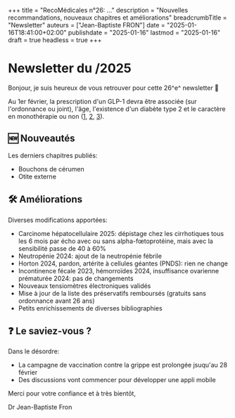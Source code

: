 +++
title = "RecoMédicales n°26:  ..."
description = "Nouvelles recommandations, nouveaux chapitres et améliorations"
breadcrumbTitle = "Newsletter"
auteurs = ["Jean-Baptiste FRON"]
date = "2025-01-16T18:41:00+02:00"
publishdate = "2025-01-16"
lastmod = "2025-01-16"
draft = true
headless = true
+++

# Newsletter du /2025

Bonjour, je suis heureux de vous retrouver pour cette 26^e^ newsletter 📰

Au 1er février, la prescription d'un GLP-1 devra être associée (sur l'ordonnance ou joint), l'âge, l'existence d'un diabète type 2 et le caractère en monothérapie ou non ([1](https://www.legifrance.gouv.fr/jorf/id/JORFTEXT000050976378), [2](https://www.legifrance.gouv.fr/jorf/id/JORFTEXT000050976404), [3](https://www.legifrance.gouv.fr/jorf/id/JORFTEXT000050976456)).

## 🆕 Nouveautés

Les derniers chapitres publiés:

- Bouchons de cérumen
- Otite externe

## 🛠️ Améliorations

Diverses modifications apportées:

- Carcinome hépatocellulaire 2025: dépistage chez les cirrhotiques tous les 6 mois par écho avec ou sans alpha-fœtoprotéine, mais avec la sensibilité passe de 40 à 60%
- Neutropénie 2024: ajout de la neutropénie fébrile
- Horton 2024, pardon, artérite à cellules géantes (PNDS): rien ne change
- Incontinence fécale 2023, hémorroïdes 2024, insuffisance ovarienne prématurée 2024: pas de changements
- Nouveaux tensiomètres électroniques validés
- Mise à jour de la liste des préservatifs remboursés (gratuits sans ordonnance avant 26 ans)
- Petits enrichissements de diverses bibliographies

## ❓ Le saviez-vous ?

Dans le désordre:

- La campagne de vaccination contre la grippe est prolongée jsuqu'au 28 février
- Des discussions vont commencer pour développer une appli mobile

Merci pour votre confiance et à très bientôt,

Dr Jean-Baptiste Fron
